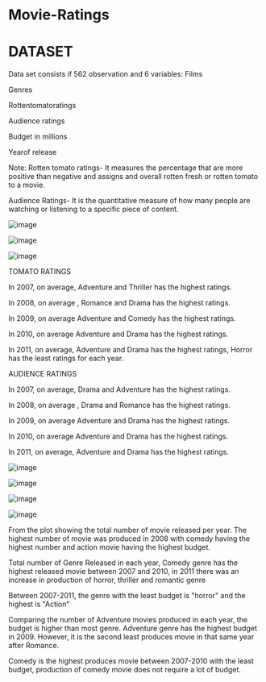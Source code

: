 # Movie-Ratings
# DATASET
  Data set consists if 562 observation and 6 variables:
  Films
  
  Genres
  
  Rottentomatoratings
  
  Audience ratings
  
  Budget in millions
  
  Yearof release
  
 Note:
 Rotten tomato ratings- It measures the percentage that are more positive than negative and assigns and  overall rotten fresh or rotten tomato to a movie.
 
 Audience Ratings- It is the quantitative measure of how many people are watching or listening to a specific piece of content.
 

 ![image](https://github.com/user-attachments/assets/f25713c5-3800-4da3-a1d2-20aaf413d8cf)

 ![image](https://github.com/user-attachments/assets/ad6a8946-2002-47e9-a888-edd861f2d525)

 ![image](https://github.com/user-attachments/assets/35ad3c85-5334-425c-bdc1-6224df6d938b)

 TOMATO  RATINGS

In 2007, on average, Adventure and Thriller has the highest ratings.

In 2008, on average , Romance and Drama has the highest ratings.

In 2009, on average Adventure  and Comedy has the highest ratings.

In 2010, on average Adventure and Drama has the highest ratings.

In 2011, on average, Adventure and Drama has the highest ratings,
Horror has the least ratings for each year.

AUDIENCE RATINGS

In 2007, on average, Drama  and Adventure has the highest ratings.

In 2008, on average , Drama  and Romance has the highest ratings.

In 2009, on average Adventure  and Drama has the highest ratings.

In 2010, on average Adventure and Drama has the highest ratings.

In 2011, on average, Adventure and Drama has the highest ratings.


![image](https://github.com/user-attachments/assets/1b47a026-1edf-494f-b304-5f2fe17f5b50)

![image](https://github.com/user-attachments/assets/9bcad450-5dea-4ac2-8b61-e7230f37b195)

![image](https://github.com/user-attachments/assets/ac783cb3-42e8-4488-b77b-9ead1a72c6a5)

![image](https://github.com/user-attachments/assets/03c10fd4-c7f8-4bdb-8186-c7ae99891dc3)

From the plot showing the total number of movie released per year. The highest number of movie was produced in 2008 with comedy having the highest number and action movie having the highest budget.

Total number of Genre Released in each year, Comedy genre has the highest released movie between 2007 and 2010, in 2011 there was an increase in production of horror, thriller and romantic genre

Between 2007-2011, the genre with the least budget is "horror" and the highest is "Action“

Comparing the number of Adventure movies produced in each year, the budget is higher than most genre. Adventure genre has the highest budget in 2009. However, it is the second least produces movie in that same year after Romance.

Comedy is the highest produces movie between 2007-2010 with the least budget, production of comedy movie does not require a lot of budget.













